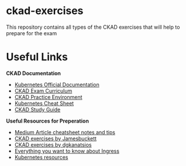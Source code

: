 # ckad-exercises
This repository contains all types of the CKAD exercises that will help to prepare for the exam

# Useful Links
**CKAD Documentation**
- [Kubernetes Official Documentation](https://kubernetes.io/docs/)
- [CKAD Exam Curriculum](https://github.com/cncf/curriculum)
- [CKAD Practice Environment](https://killercoda.com/)
- [Kubernetes Cheat Sheet](https://kubernetes.io/docs/reference/kubectl/cheatsheet/)
- [CKAD Study Guide](https://www.cncf.io/certification/ckad/)

**Useful Resources for Preperation** 
- [Medium Article cheatsheet notes and tips](https://medium.com/@codebob75/passing-ckad-cheatsheet-notes-and-tips-1aa285e6a473)
- [CKAD exercises by Jamesbuckett](https://github.com/jamesbuckett/ckad-questions)
- [CKAD exercises by dgkanatsios](https://github.com/dgkanatsios/CKAD-exercises)
- [Everything you want to know about Ingress](https://www.youtube.com/watch?v=HwogE64wjmw)
- [Kubernetes resources](https://docs.google.com/spreadsheets/d/10NltoF_6y3mBwUzQ4bcQLQfCE1BWSgUDcJXy-Qp2JEU/edit?pli=1&gid=0#gid=0) 
